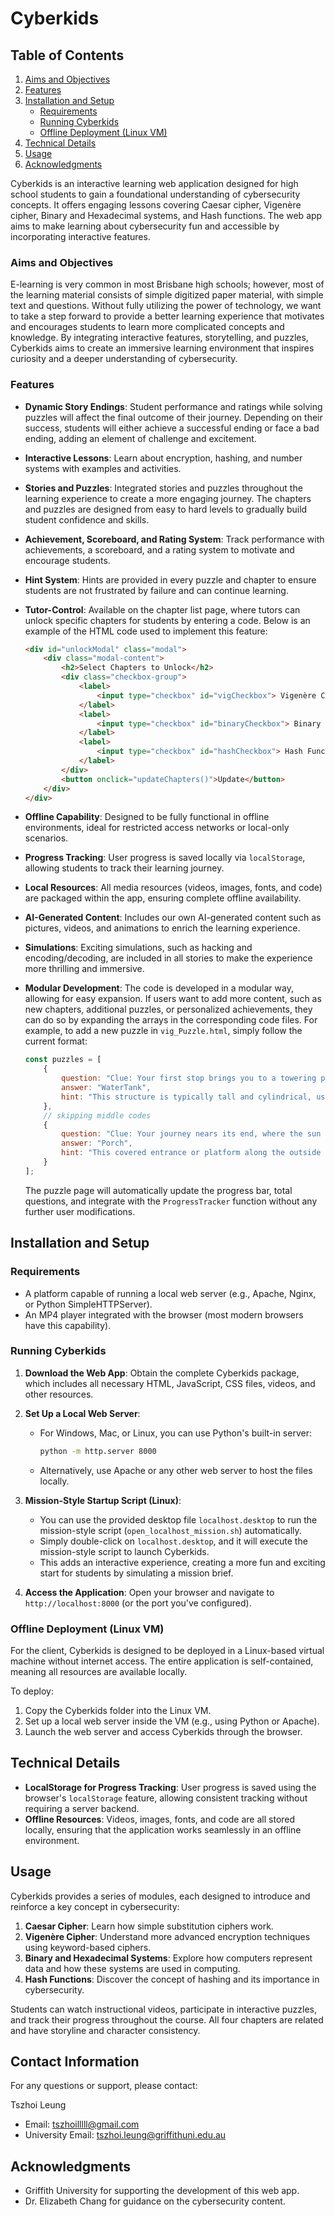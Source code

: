 # Cyberkids

## Table of Contents

1. [Aims and Objectives](#aims-and-objectives)
2. [Features](#features)
3. [Installation and Setup](#installation-and-setup)
   - [Requirements](#requirements)
   - [Running Cyberkids](#running-cyberkids)
   - [Offline Deployment (Linux VM)](#offline-deployment-linux-vm)
4. [Technical Details](#technical-details)
5. [Usage](#usage)
6. [Acknowledgments](#acknowledgments)

Cyberkids is an interactive learning web application designed for high school students to gain a foundational understanding of cybersecurity concepts. It offers engaging lessons covering Caesar cipher, Vigenère cipher, Binary and Hexadecimal systems, and Hash functions. The web app aims to make learning about cybersecurity fun and accessible by incorporating interactive features.

### Aims and Objectives

E-learning is very common in most Brisbane high schools; however, most of the learning material consists of simple digitized paper material, with simple text and questions. Without fully utilizing the power of technology, we want to take a step forward to provide a better learning experience that motivates and encourages students to learn more complicated concepts and knowledge. By integrating interactive features, storytelling, and puzzles, Cyberkids aims to create an immersive learning environment that inspires curiosity and a deeper understanding of cybersecurity.

### Features

- **Dynamic Story Endings**: Student performance and ratings while solving puzzles will affect the final outcome of their journey. Depending on their success, students will either achieve a successful ending or face a bad ending, adding an element of challenge and excitement.

- **Interactive Lessons**: Learn about encryption, hashing, and number systems with examples and activities.

- **Stories and Puzzles**: Integrated stories and puzzles throughout the learning experience to create a more engaging journey. The chapters and puzzles are designed from easy to hard levels to gradually build student confidence and skills.

- **Achievement, Scoreboard, and Rating System**: Track performance with achievements, a scoreboard, and a rating system to motivate and encourage students.

- **Hint System**: Hints are provided in every puzzle and chapter to ensure students are not frustrated by failure and can continue learning.

- **Tutor-Control**: Available on the chapter list page, where tutors can unlock specific chapters for students by entering a code. Below is an example of the HTML code used to implement this feature:

  ```html
  <div id="unlockModal" class="modal">
      <div class="modal-content">
          <h2>Select Chapters to Unlock</h2>
          <div class="checkbox-group">
              <label>
                  <input type="checkbox" id="vigCheckbox"> Vigenère Cipher (Chapter 2) code: BELLASO
              </label>
              <label>
                  <input type="checkbox" id="binaryCheckbox"> Binary Code (Chapter 3) code: BOOLE
              </label>
              <label>
                  <input type="checkbox" id="hashCheckbox"> Hash Functions (Chapter 4) code: MERKLE
              </label>
          </div>
          <button onclick="updateChapters()">Update</button>
      </div>
  </div>
  ```

- **Offline Capability**: Designed to be fully functional in offline environments, ideal for restricted access networks or local-only scenarios.

- **Progress Tracking**: User progress is saved locally via `localStorage`, allowing students to track their learning journey.

- **Local Resources**: All media resources (videos, images, fonts, and code) are packaged within the app, ensuring complete offline availability.

- **AI-Generated Content**: Includes our own AI-generated content such as pictures, videos, and animations to enrich the learning experience.

- **Simulations**: Exciting simulations, such as hacking and encoding/decoding, are included in all stories to make the experience more thrilling and immersive.

- **Modular Development**: The code is developed in a modular way, allowing for easy expansion. If users want to add more content, such as new chapters, additional puzzles, or personalized achievements, they can do so by expanding the arrays in the corresponding code files. For example, to add a new puzzle in `vig_Puzzle.html`, simply follow the current format:

  ```javascript
  const puzzles = [
      {
          question: "Clue: Your first stop brings you to a towering presence that once stored life's most essential element. Remember the challenge of climbing higher?<br><br><strong class='encrypted-word'>Encrypted Word: HADICTKRV</strong>",
          answer: "WaterTank",
          hint: "This structure is typically tall and cylindrical, used to store and distribute water in communities or large buildings."
      },
      // skipping middle codes
      {
          question: "Clue: Your journey nears its end, where the sun sets and the rocking chair waits. This is where reflections become clearer, and the memories rest. What is the name of this peaceful final stop?<br><br><strong class='encrypted-word'>Encrypted Word: AOBGS</strong>",
          answer: "Porch",
          hint: "This covered entrance or platform along the outside of a house is often used for relaxation and enjoying the outdoors."
      }
  ];
  ```

  The puzzle page will automatically update the progress bar, total questions, and integrate with the `ProgressTracker` function without any further user modifications.

## Installation and Setup

### Requirements

- A platform capable of running a local web server (e.g., Apache, Nginx, or Python SimpleHTTPServer).
- An MP4 player integrated with the browser (most modern browsers have this capability).

### Running Cyberkids

1. **Download the Web App**: Obtain the complete Cyberkids package, which includes all necessary HTML, JavaScript, CSS files, videos, and other resources.

2. **Set Up a Local Web Server**:

   - For Windows, Mac, or Linux, you can use Python's built-in server:
     ```sh
     python -m http.server 8000
     ```
   - Alternatively, use Apache or any other web server to host the files locally.

3. **Mission-Style Startup Script (Linux)**:

   - You can use the provided desktop file `localhost.desktop` to run the mission-style script (`open_localhost_mission.sh`) automatically.
   - Simply double-click on `localhost.desktop`, and it will execute the mission-style script to launch Cyberkids.
   - This adds an interactive experience, creating a more fun and exciting start for students by simulating a mission brief.

4. **Access the Application**: Open your browser and navigate to `http://localhost:8000` (or the port you've configured).

### Offline Deployment (Linux VM)

For the client, Cyberkids is designed to be deployed in a Linux-based virtual machine without internet access. The entire application is self-contained, meaning all resources are available locally.

To deploy:

1. Copy the Cyberkids folder into the Linux VM.
2. Set up a local web server inside the VM (e.g., using Python or Apache).
3. Launch the web server and access Cyberkids through the browser.

## Technical Details

- **LocalStorage for Progress Tracking**: User progress is saved using the browser's `localStorage` feature, allowing consistent tracking without requiring a server backend.
- **Offline Resources**: Videos, images, fonts, and code are all stored locally, ensuring that the application works seamlessly in an offline environment.

## Usage

Cyberkids provides a series of modules, each designed to introduce and reinforce a key concept in cybersecurity:

1. **Caesar Cipher**: Learn how simple substitution ciphers work.
2. **Vigenère Cipher**: Understand more advanced encryption techniques using keyword-based ciphers.
3. **Binary and Hexadecimal Systems**: Explore how computers represent data and how these systems are used in computing.
4. **Hash Functions**: Discover the concept of hashing and its importance in cybersecurity.

Students can watch instructional videos, participate in interactive puzzles, and track their progress throughout the course. All four chapters are related and have storyline and character consistency.

## Contact Information

For any questions or support, please contact:

Tszhoi Leung

- Email: [tszhoilllll@gmail.com](mailto\:tszhoilllll@gmail.com)
- University Email: [tszhoi.leung@griffithuni.edu.au](mailto\:tszhoi.leung@griffithuni.edu.au)

## Acknowledgments

- Griffith University for supporting the development of this web app.
- Dr. Elizabeth Chang for guidance on the cybersecurity content.

